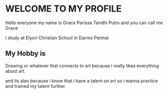 <h1>WELCOME TO MY PROFILE</h1>
<p>Hello everyone my name is Grace Parissa Tandhi Putro and you can call me Grace</p>
<p>I study at Elyon Christian School in Darmo Permai</p>
<h2>My Hobby is</h2>
<p>Drawing or whatever that connects to art because i really likes everything about art.</p>
<p>and its also because i know that i have a talent on art so i wanna practice and trained my talent further.</p>
<img src="
